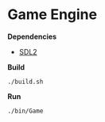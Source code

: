 Game Engine
===========

**Dependencies**

- [SDL2](https://www.libsdl.org/download-2.0.php)

**Build**

```
./build.sh
```

**Run**

```
./bin/Game
```
